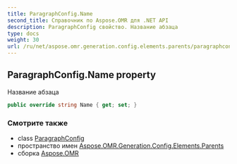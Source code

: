 ```yaml
---
title: ParagraphConfig.Name
second_title: Справочник по Aspose.OMR для .NET API
description: ParagraphConfig свойство. Название абзаца
type: docs
weight: 30
url: /ru/net/aspose.omr.generation.config.elements.parents/paragraphconfig/name/
---
```

## ParagraphConfig.Name property

Название абзаца

```csharp
public override string Name { get; set; }
```

### Смотрите также

* class [ParagraphConfig](../)
* пространство имен [Aspose.OMR.Generation.Config.Elements.Parents](../../paragraphconfig/)
* сборка [Aspose.OMR](../../../)



